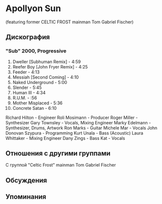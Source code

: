 # Apollyon Sun

(featuring former CELTIC FROST mainman Tom Gabriel Fischer)

## Дискография

### "Sub" 2000, Progressive

  1.   Dweller [Subhuman Remix] - 4:59 
  2.   Reefer Boy [John Fryer Remix] - 4:25 
  3.   Feeder - 4:13 
  4.   Messiah [Second Coming] - 4:10 
  5.   Naked Underground - 5:00 
  6.   Slender - 5:45 
  7.   Human III - 4:34 
  8.   R.U.M. - :56 
  9.   Mother Misplaced - 5:36 
  10.   Concrete Satan - 6:10 


 
Richard Hilton  -  Engineer 
Roli Mosimann  -  Producer 
Roger Miller  -  Synthesizer 
Gary Townsley  -  Vocals, Mixing Engineer 
Marky Edelmann  -  Synthesizer, Drums, Artwork 
Ron Marks  -  Guitar 
Michele Mar  -  Vocals 
John Donovan Szypura  -  Programming 
Kurt Unala  -  Bass (Acoustic) 
Laura Whittaker  -  Mixing Engineer 
Dany Zings  -  Bass 
Kat  -  Vocals 




## Отношения с другими группами

C группой "Celtic Frost" mainman Tom Gabriel Fischer

## Обсуждения


## Упоминания

